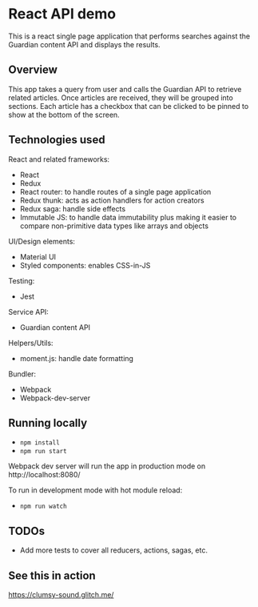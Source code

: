 # React API demo

This is a react single page application that performs searches against the Guardian content API and displays the results.

## Overview

This app takes a query from user and calls the Guardian API to retrieve related articles. Once articles are received, they will be grouped into sections. Each article has a checkbox that can be clicked to be pinned to show at the bottom of the screen.

## Technologies used

React and related frameworks:

- React
- Redux
- React router: to handle routes of a single page application
- Redux thunk: acts as action handlers for action creators
- Redux saga: handle side effects
- Immutable JS: to handle data immutability plus making it easier to compare non-primitive data types like arrays and objects

UI/Design elements:

- Material UI
- Styled components: enables CSS-in-JS

Testing:

- Jest

Service API:

- Guardian content API

Helpers/Utils:

- moment.js: handle date formatting

Bundler:

- Webpack
- Webpack-dev-server

## Running locally

- `npm install`
- `npm run start`

Webpack dev server will run the app in production mode on http://localhost:8080/

To run in development mode with hot module reload:

- `npm run watch`

## TODOs

- Add more tests to cover all reducers, actions, sagas, etc.

## See this in action

https://clumsy-sound.glitch.me/
